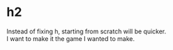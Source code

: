 # h2

Instead of fixing h, starting from scratch will be quicker.  
I want to make it the game I wanted to make.
